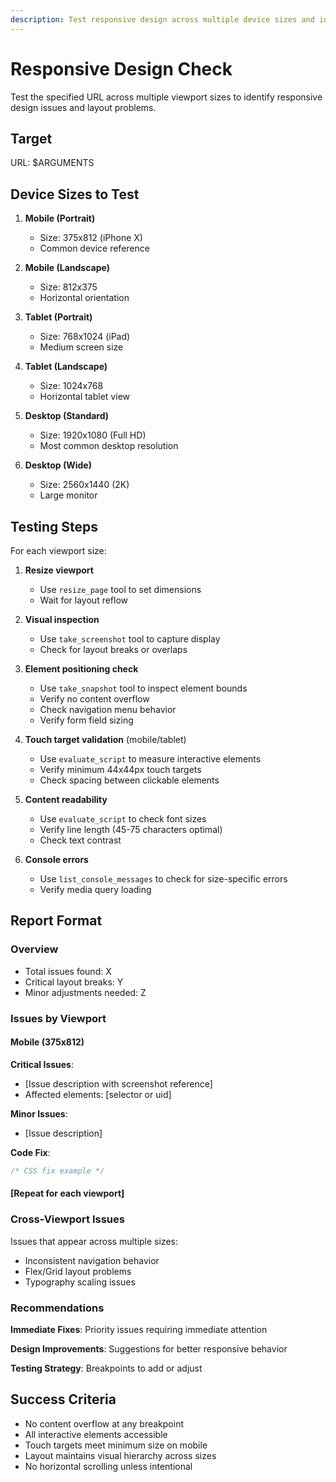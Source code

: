 ```yaml
---
description: Test responsive design across multiple device sizes and identify layout issues
---
```


# Responsive Design Check

Test the specified URL across multiple viewport sizes to identify responsive design issues and layout problems.

## Target

URL: $ARGUMENTS

## Device Sizes to Test

1. **Mobile (Portrait)**

   - Size: 375x812 (iPhone X)
   - Common device reference

2. **Mobile (Landscape)**

   - Size: 812x375
   - Horizontal orientation

3. **Tablet (Portrait)**

   - Size: 768x1024 (iPad)
   - Medium screen size

4. **Tablet (Landscape)**

   - Size: 1024x768
   - Horizontal tablet view

5. **Desktop (Standard)**

   - Size: 1920x1080 (Full HD)
   - Most common desktop resolution

6. **Desktop (Wide)**
   - Size: 2560x1440 (2K)
   - Large monitor

## Testing Steps

For each viewport size:

1. **Resize viewport**

   - Use `resize_page` tool to set dimensions
   - Wait for layout reflow

2. **Visual inspection**

   - Use `take_screenshot` tool to capture display
   - Check for layout breaks or overlaps

3. **Element positioning check**

   - Use `take_snapshot` tool to inspect element bounds
   - Verify no content overflow
   - Check navigation menu behavior
   - Verify form field sizing

4. **Touch target validation** (mobile/tablet)

   - Use `evaluate_script` to measure interactive elements
   - Verify minimum 44x44px touch targets
   - Check spacing between clickable elements

5. **Content readability**

   - Use `evaluate_script` to check font sizes
   - Verify line length (45-75 characters optimal)
   - Check text contrast

6. **Console errors**
   - Use `list_console_messages` to check for size-specific errors
   - Verify media query loading

## Report Format

### Overview

- Total issues found: X
- Critical layout breaks: Y
- Minor adjustments needed: Z

### Issues by Viewport

#### Mobile (375x812)

**Critical Issues**:

- [Issue description with screenshot reference]
- Affected elements: [selector or uid]

**Minor Issues**:

- [Issue description]

**Code Fix**:

```css
/* CSS fix example */
```

#### [Repeat for each viewport]

### Cross-Viewport Issues

Issues that appear across multiple sizes:

- Inconsistent navigation behavior
- Flex/Grid layout problems
- Typography scaling issues

### Recommendations

**Immediate Fixes**:
Priority issues requiring immediate attention

**Design Improvements**:
Suggestions for better responsive behavior

**Testing Strategy**:
Breakpoints to add or adjust

## Success Criteria

- No content overflow at any breakpoint
- All interactive elements accessible
- Touch targets meet minimum size on mobile
- Layout maintains visual hierarchy across sizes
- No horizontal scrolling unless intentional
